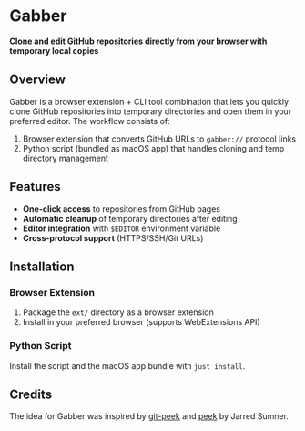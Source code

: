 # Gabber

**Clone and edit GitHub repositories directly from your browser with temporary local copies**

## Overview

Gabber is a browser extension + CLI tool combination that lets you quickly clone GitHub
repositories into temporary directories and open them in your preferred editor. The
workflow consists of:

1. Browser extension that converts GitHub URLs to `gabber://` protocol links
2. Python script (bundled as macOS app) that handles cloning and temp directory management

## Features

- **One-click access** to repositories from GitHub pages
- **Automatic cleanup** of temporary directories after editing
- **Editor integration** with `$EDITOR` environment variable
- **Cross-protocol support** (HTTPS/SSH/Git URLs)

## Installation

### Browser Extension

1. Package the `ext/` directory as a browser extension
2. Install in your preferred browser (supports WebExtensions API)

### Python Script

Install the script and the macOS app bundle with `just install`.

## Credits

The idea for Gabber was inspired by [git-peek](https://github.com/Jarred-Sumner/git-peek)
and [peek](https://github.com/Jarred-Sumner/peek) by Jarred Sumner.
